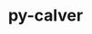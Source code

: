 ---
title: "py-calver"
layout: cache
categories: [package, develop]
meta: {"compilers": ["gcc@11.4.0", "gcc@7.3.1", "gcc@9.4.0", "none"], "num_specs": 103, "num_specs_by_stack": {"aws-isc": 2, "aws-isc-aarch64": 2, "data-vis-sdk": 4, "developer-tools-darwin": 4, "e4s": 18, "e4s-neoverse-v2": 4, "e4s-neoverse_v1": 8, "e4s-oneapi": 5, "e4s-power": 4, "hep": 4, "ml-darwin-aarch64-mps": 12, "ml-linux-aarch64-cpu": 15, "ml-linux-aarch64-cuda": 15, "ml-linux-x86_64-cpu": 15, "ml-linux-x86_64-cuda": 14, "ml-linux-x86_64-rocm": 13, "radiuss": 8, "root": 103}, "oss": ["amzn2", "sequoia", "ubuntu18.04", "ubuntu20.04", "ubuntu22.04", "ubuntu24.04"], "platforms": ["darwin", "linux"], "stacks": ["aws-isc", "aws-isc-aarch64", "data-vis-sdk", "developer-tools-darwin", "e4s", "e4s-neoverse-v2", "e4s-neoverse_v1", "e4s-oneapi", "e4s-power", "hep", "ml-darwin-aarch64-mps", "ml-linux-aarch64-cpu", "ml-linux-aarch64-cuda", "ml-linux-x86_64-cpu", "ml-linux-x86_64-cuda", "ml-linux-x86_64-rocm", "radiuss", "root"], "targets": ["aarch64", "neoverse_v1", "neoverse_v2", "ppc64le", "x86_64_v3"], "versions": ["2022.6.26"]}
spec_details: [{"compiler": "none", "hash": "2c5fn427aclcs7ypgy5gs2ytlpuybtym", "os": "ubuntu22.04", "platform": "linux", "size": "-", "stacks": ["e4s", "root"], "target": "x86_64_v3", "variants": ["build_system=python_pip"], "versions": ["2022.6.26"]}, {"compiler": "none", "hash": "2my3zswnh4yfitcw7esk6tk3gqwbb2bk", "os": "ubuntu22.04", "platform": "linux", "size": "-", "stacks": ["e4s", "root"], "target": "x86_64_v3", "variants": ["build_system=python_pip"], "versions": ["2022.6.26"]}, {"compiler": "none", "hash": "2qpki45siosrkafb4mzi6aorlclcg7gk", "os": "ubuntu24.04", "platform": "linux", "size": "-", "stacks": ["ml-linux-aarch64-cpu", "ml-linux-aarch64-cuda", "root"], "target": "aarch64", "variants": ["build_system=python_pip"], "versions": ["2022.6.26"]}, {"compiler": "none", "hash": "2wvgribpfcinoc3a7qgkzpmw66al3b4d", "os": "ubuntu22.04", "platform": "linux", "size": "-", "stacks": ["e4s-neoverse-v2", "root"], "target": "neoverse_v2", "variants": ["build_system=python_pip"], "versions": ["2022.6.26"]}, {"compiler": "none", "hash": "2zhcnjuip7ngigo4clsdpk3i5f427kzh", "os": "ubuntu24.04", "platform": "linux", "size": "-", "stacks": ["ml-linux-aarch64-cpu", "ml-linux-aarch64-cuda", "root"], "target": "aarch64", "variants": ["build_system=python_pip"], "versions": ["2022.6.26"]}, {"compiler": "none", "hash": "3f6psx33z2osqlfbeqoipxu2rrhepfng", "os": "ubuntu24.04", "platform": "linux", "size": "-", "stacks": ["ml-linux-aarch64-cpu", "ml-linux-aarch64-cuda", "root"], "target": "aarch64", "variants": ["build_system=python_pip"], "versions": ["2022.6.26"]}, {"compiler": "none", "hash": "3nq2dttd7nmamvnu4xllj7fo757ozegl", "os": "ubuntu24.04", "platform": "linux", "size": "-", "stacks": ["ml-linux-x86_64-cpu", "ml-linux-x86_64-cuda", "ml-linux-x86_64-rocm", "root"], "target": "x86_64_v3", "variants": ["build_system=python_pip"], "versions": ["2022.6.26"]}, {"compiler": "gcc@11.4.0", "hash": "4f4phrcnesm3wjhwuwdvzhdyzxkekyrw", "os": "ubuntu22.04", "platform": "linux", "size": "-", "stacks": ["e4s-neoverse_v1", "root"], "target": "neoverse_v1", "variants": ["build_system=python_pip"], "versions": ["2022.6.26"]}, {"compiler": "gcc@11.4.0", "hash": "4msjcqaewvdbzxdrj4zijyzjgd2ofn22", "os": "ubuntu22.04", "platform": "linux", "size": "-", "stacks": ["e4s-neoverse_v1", "root"], "target": "neoverse_v1", "variants": ["build_system=python_pip"], "versions": ["2022.6.26"]}, {"compiler": "none", "hash": "5brul4asyt5trmr4sbciwoss4z4yce7b", "os": "ubuntu24.04", "platform": "linux", "size": "-", "stacks": ["ml-linux-aarch64-cpu", "ml-linux-aarch64-cuda", "root"], "target": "aarch64", "variants": ["build_system=python_pip"], "versions": ["2022.6.26"]}, {"compiler": "none", "hash": "5kvkujo7clrcugwiqk2vhtkmselvt5ol", "os": "ubuntu24.04", "platform": "linux", "size": "-", "stacks": ["ml-linux-x86_64-cpu", "ml-linux-x86_64-rocm", "root"], "target": "x86_64_v3", "variants": ["build_system=python_pip"], "versions": ["2022.6.26"]}, {"compiler": "none", "hash": "65dg2ahlaakxu7fbx5yksa55ia6ybzm7", "os": "ubuntu22.04", "platform": "linux", "size": "-", "stacks": ["e4s-oneapi", "root"], "target": "x86_64_v3", "variants": ["build_system=python_pip"], "versions": ["2022.6.26"]}, {"compiler": "none", "hash": "6geg7qc22iiqx7lk3m4drtqgw3kf6nuq", "os": "ubuntu20.04", "platform": "linux", "size": "-", "stacks": ["data-vis-sdk", "root"], "target": "x86_64_v3", "variants": ["build_system=python_pip"], "versions": ["2022.6.26"]}, {"compiler": "none", "hash": "7aely4o7q6j43cci6b5uscpchjikz7pc", "os": "ubuntu22.04", "platform": "linux", "size": "-", "stacks": ["e4s-neoverse-v2", "root"], "target": "neoverse_v2", "variants": ["build_system=python_pip"], "versions": ["2022.6.26"]}, {"compiler": "none", "hash": "7kx7jpef3q6u6h3oqnmnnzhwa3zzcmx4", "os": "ubuntu24.04", "platform": "linux", "size": "-", "stacks": ["ml-linux-aarch64-cpu", "ml-linux-aarch64-cuda", "root"], "target": "aarch64", "variants": ["build_system=python_pip"], "versions": ["2022.6.26"]}, {"compiler": "none", "hash": "7qjzmwjgbxiuaiqokavnlr2vpce5iayu", "os": "sequoia", "platform": "darwin", "size": "-", "stacks": ["developer-tools-darwin", "ml-darwin-aarch64-mps", "root"], "target": "aarch64", "variants": ["build_system=python_pip"], "versions": ["2022.6.26"]}, {"compiler": "none", "hash": "7scaussdz47wsymidmkdcwf7h2xqykvx", "os": "ubuntu24.04", "platform": "linux", "size": "-", "stacks": ["ml-linux-x86_64-rocm", "root"], "target": "x86_64_v3", "variants": ["build_system=python_pip"], "versions": ["2022.6.26"]}, {"compiler": "none", "hash": "a47aqpefzx5qonn5rgbf3kxhaa5rz7x7", "os": "ubuntu22.04", "platform": "linux", "size": "-", "stacks": ["e4s-neoverse-v2", "root"], "target": "neoverse_v2", "variants": ["build_system=python_pip"], "versions": ["2022.6.26"]}, {"compiler": "none", "hash": "adtsomhqcql3e3fbbwqdiddnsmb6u76l", "os": "ubuntu18.04", "platform": "linux", "size": "-", "stacks": ["radiuss", "root"], "target": "x86_64_v3", "variants": ["build_system=python_pip"], "versions": ["2022.6.26"]}, {"compiler": "none", "hash": "aud47rc6nm3wcpxxqxurhjuoor2uhvlo", "os": "sequoia", "platform": "darwin", "size": "-", "stacks": ["ml-darwin-aarch64-mps", "root"], "target": "aarch64", "variants": ["build_system=python_pip"], "versions": ["2022.6.26"]}, {"compiler": "none", "hash": "auu5lsup2qn6j2ppd36wrg7y6ubbhvjo", "os": "ubuntu22.04", "platform": "linux", "size": "-", "stacks": ["e4s", "root"], "target": "x86_64_v3", "variants": ["build_system=python_pip"], "versions": ["2022.6.26"]}, {"compiler": "none", "hash": "bd6ibiiv667a2aznvfvllovjppl4essg", "os": "ubuntu24.04", "platform": "linux", "size": "-", "stacks": ["ml-linux-x86_64-cpu", "ml-linux-x86_64-cuda", "ml-linux-x86_64-rocm", "root"], "target": "x86_64_v3", "variants": ["build_system=python_pip"], "versions": ["2022.6.26"]}, {"compiler": "none", "hash": "bgwojpuf4laxk7x7scaw4owcggtyspxn", "os": "ubuntu22.04", "platform": "linux", "size": "-", "stacks": ["e4s", "root"], "target": "x86_64_v3", "variants": ["build_system=python_pip"], "versions": ["2022.6.26"]}, {"compiler": "none", "hash": "c2gfk4box34t6cqc3y7lns7o6pbpou7d", "os": "ubuntu24.04", "platform": "linux", "size": "-", "stacks": ["ml-linux-aarch64-cpu", "ml-linux-aarch64-cuda", "root"], "target": "aarch64", "variants": ["build_system=python_pip"], "versions": ["2022.6.26"]}, {"compiler": "none", "hash": "c4y2fxhzd5e4ueeybiphh4y5q4ddfidg", "os": "ubuntu22.04", "platform": "linux", "size": "-", "stacks": ["e4s", "root"], "target": "x86_64_v3", "variants": ["build_system=python_pip"], "versions": ["2022.6.26"]}, {"compiler": "none", "hash": "ciouqq4hukxvqco3oes3wmjohu5hlat5", "os": "ubuntu24.04", "platform": "linux", "size": "-", "stacks": ["ml-linux-x86_64-rocm", "root"], "target": "x86_64_v3", "variants": ["build_system=python_pip"], "versions": ["2022.6.26"]}, {"compiler": "none", "hash": "cpjsvwgy6qykfjrnz4jql4vx3fe5euw3", "os": "ubuntu22.04", "platform": "linux", "size": "-", "stacks": ["e4s-oneapi", "root"], "target": "x86_64_v3", "variants": ["build_system=python_pip"], "versions": ["2022.6.26"]}, {"compiler": "gcc@9.4.0", "hash": "cxaxagocjbyhqbece3fhi4kpr3izdplr", "os": "ubuntu20.04", "platform": "linux", "size": "-", "stacks": ["e4s-power", "root"], "target": "ppc64le", "variants": ["build_system=python_pip"], "versions": ["2022.6.26"]}, {"compiler": "none", "hash": "czjd2hk5lxlnaulqfu7nrwuu5rfcgzm5", "os": "ubuntu24.04", "platform": "linux", "size": "-", "stacks": ["ml-linux-x86_64-cpu", "ml-linux-x86_64-cuda", "ml-linux-x86_64-rocm", "root"], "target": "x86_64_v3", "variants": ["build_system=python_pip"], "versions": ["2022.6.26"]}, {"compiler": "none", "hash": "d7kvabynb4akwpqqi7soi6c4wgreio6y", "os": "ubuntu22.04", "platform": "linux", "size": "-", "stacks": ["e4s", "root"], "target": "x86_64_v3", "variants": ["build_system=python_pip"], "versions": ["2022.6.26"]}, {"compiler": "none", "hash": "dbkwhgq5ehpal7y7ndga7imkxjxx74fl", "os": "ubuntu22.04", "platform": "linux", "size": "-", "stacks": ["e4s-oneapi", "root"], "target": "x86_64_v3", "variants": ["build_system=python_pip"], "versions": ["2022.6.26"]}, {"compiler": "gcc@11.4.0", "hash": "dbrpk75fdioomw4puyvwifpayytbxe5o", "os": "ubuntu22.04", "platform": "linux", "size": "-", "stacks": ["e4s-neoverse_v1", "root"], "target": "neoverse_v1", "variants": ["build_system=python_pip"], "versions": ["2022.6.26"]}, {"compiler": "none", "hash": "dho62bklovdwaai6exfjlytn73bnwh5c", "os": "ubuntu18.04", "platform": "linux", "size": "-", "stacks": ["radiuss", "root"], "target": "x86_64_v3", "variants": ["build_system=python_pip"], "versions": ["2022.6.26"]}, {"compiler": "none", "hash": "dxhb4c2uoelol3koccpxqg2gubfoxfxj", "os": "ubuntu24.04", "platform": "linux", "size": "-", "stacks": ["ml-linux-x86_64-cpu", "ml-linux-x86_64-cuda", "root"], "target": "x86_64_v3", "variants": ["build_system=python_pip"], "versions": ["2022.6.26"]}, {"compiler": "none", "hash": "dymh6hq32yuk3kaxrqb6d6mqf2iquycy", "os": "ubuntu22.04", "platform": "linux", "size": "-", "stacks": ["hep", "root"], "target": "x86_64_v3", "variants": ["build_system=python_pip"], "versions": ["2022.6.26"]}, {"compiler": "none", "hash": "e2bjnvneochrsojc576t2xictj46t4dk", "os": "ubuntu24.04", "platform": "linux", "size": "-", "stacks": ["ml-linux-aarch64-cpu", "ml-linux-aarch64-cuda", "root"], "target": "aarch64", "variants": ["build_system=python_pip"], "versions": ["2022.6.26"]}, {"compiler": "none", "hash": "eetfi4l3hir23ontxyu4cux6r3rd6yni", "os": "ubuntu24.04", "platform": "linux", "size": "-", "stacks": ["ml-linux-aarch64-cpu", "ml-linux-aarch64-cuda", "root"], "target": "aarch64", "variants": ["build_system=python_pip"], "versions": ["2022.6.26"]}, {"compiler": "none", "hash": "ehtdpfurxslqf5y6vfywyqo72daqpdvu", "os": "ubuntu22.04", "platform": "linux", "size": "-", "stacks": ["e4s-neoverse-v2", "root"], "target": "neoverse_v2", "variants": ["build_system=python_pip"], "versions": ["2022.6.26"]}, {"compiler": "none", "hash": "eq4kz7ah6bp5kkhyzwdae2rzvgedl7if", "os": "ubuntu24.04", "platform": "linux", "size": "-", "stacks": ["ml-linux-aarch64-cpu", "ml-linux-aarch64-cuda", "root"], "target": "aarch64", "variants": ["build_system=python_pip"], "versions": ["2022.6.26"]}, {"compiler": "gcc@9.4.0", "hash": "f47mbnzwpnconk4gqprb4qaeg52qiihw", "os": "ubuntu20.04", "platform": "linux", "size": "-", "stacks": ["e4s-power", "root"], "target": "ppc64le", "variants": ["build_system=python_pip"], "versions": ["2022.6.26"]}, {"compiler": "none", "hash": "fjok4xnlodrjaer3csb6wdd6bf65slmo", "os": "ubuntu22.04", "platform": "linux", "size": "-", "stacks": ["e4s", "root"], "target": "x86_64_v3", "variants": ["build_system=python_pip"], "versions": ["2022.6.26"]}, {"compiler": "none", "hash": "fxeav2gcqtzezkwtb3bmnyqyobz44elz", "os": "ubuntu24.04", "platform": "linux", "size": "-", "stacks": ["ml-linux-x86_64-cpu", "ml-linux-x86_64-cuda", "ml-linux-x86_64-rocm", "root"], "target": "x86_64_v3", "variants": ["build_system=python_pip"], "versions": ["2022.6.26"]}, {"compiler": "none", "hash": "g4ujxr66jt42ojlrrifpop3zr2h62ppz", "os": "ubuntu24.04", "platform": "linux", "size": "-", "stacks": ["ml-linux-x86_64-cpu", "ml-linux-x86_64-cuda", "ml-linux-x86_64-rocm", "root"], "target": "x86_64_v3", "variants": ["build_system=python_pip"], "versions": ["2022.6.26"]}, {"compiler": "none", "hash": "gj5ktzeqhwwr4xfajvgz66dkstt3xehw", "os": "ubuntu20.04", "platform": "linux", "size": "-", "stacks": ["data-vis-sdk", "root"], "target": "x86_64_v3", "variants": ["build_system=python_pip"], "versions": ["2022.6.26"]}, {"compiler": "none", "hash": "gznkjqvkbrwovv6xiyiwgeuw6ok7zrhy", "os": "ubuntu22.04", "platform": "linux", "size": "-", "stacks": ["e4s", "root"], "target": "x86_64_v3", "variants": ["build_system=python_pip"], "versions": ["2022.6.26"]}, {"compiler": "gcc@11.4.0", "hash": "hjsab6c6robda24v6pp2y4hllwndp7zl", "os": "ubuntu22.04", "platform": "linux", "size": "-", "stacks": ["e4s-neoverse_v1", "root"], "target": "neoverse_v1", "variants": ["build_system=python_pip"], "versions": ["2022.6.26"]}, {"compiler": "none", "hash": "hvfevp7nsjkf6ai57feizezjasclhntl", "os": "ubuntu22.04", "platform": "linux", "size": "-", "stacks": ["e4s", "root"], "target": "x86_64_v3", "variants": ["build_system=python_pip"], "versions": ["2022.6.26"]}, {"compiler": "none", "hash": "iibx4mqzhap425nskhburjiziic65nlc", "os": "sequoia", "platform": "darwin", "size": "-", "stacks": ["developer-tools-darwin", "ml-darwin-aarch64-mps", "root"], "target": "aarch64", "variants": ["build_system=python_pip"], "versions": ["2022.6.26"]}, {"compiler": "gcc@11.4.0", "hash": "j2mx4h5aors6ie5eukthxjye2cxjlqct", "os": "ubuntu22.04", "platform": "linux", "size": "-", "stacks": ["e4s-neoverse_v1", "root"], "target": "neoverse_v1", "variants": ["build_system=python_pip"], "versions": ["2022.6.26"]}, {"compiler": "gcc@7.3.1", "hash": "ja5asfqqdlr4ajsg2oasim7vrjpi5pkr", "os": "amzn2", "platform": "linux", "size": "-", "stacks": ["aws-isc", "root"], "target": "x86_64_v3", "variants": ["build_system=python_pip"], "versions": ["2022.6.26"]}, {"compiler": "none", "hash": "jvd4v4b52ybq6t77xeudovv546i5zn2i", "os": "ubuntu24.04", "platform": "linux", "size": "-", "stacks": ["ml-linux-aarch64-cpu", "ml-linux-aarch64-cuda", "root"], "target": "aarch64", "variants": ["build_system=python_pip"], "versions": ["2022.6.26"]}, {"compiler": "none", "hash": "kipazfr2bcudaups3hctrf3yorqzl6lw", "os": "ubuntu18.04", "platform": "linux", "size": "-", "stacks": ["radiuss", "root"], "target": "x86_64_v3", "variants": ["build_system=python_pip"], "versions": ["2022.6.26"]}, {"compiler": "none", "hash": "kwozpcnu34gb4bt5wcmgpuzecc62gjvv", "os": "sequoia", "platform": "darwin", "size": "-", "stacks": ["ml-darwin-aarch64-mps", "root"], "target": "aarch64", "variants": ["build_system=python_pip"], "versions": ["2022.6.26"]}, {"compiler": "none", "hash": "lb4uyr3uxiytoadmnxilqmpmgmd7p3qo", "os": "ubuntu24.04", "platform": "linux", "size": "-", "stacks": ["ml-linux-x86_64-cpu", "ml-linux-x86_64-cuda", "root"], "target": "x86_64_v3", "variants": ["build_system=python_pip"], "versions": ["2022.6.26"]}, {"compiler": "none", "hash": "ldtkhxzduklhuzbqa4zc4tkagzcb3ccs", "os": "sequoia", "platform": "darwin", "size": "-", "stacks": ["ml-darwin-aarch64-mps", "root"], "target": "aarch64", "variants": ["build_system=python_pip"], "versions": ["2022.6.26"]}, {"compiler": "none", "hash": "lht26dkmzhuenih6tuzn55zvnrejzjmf", "os": "sequoia", "platform": "darwin", "size": "-", "stacks": ["ml-darwin-aarch64-mps", "root"], "target": "aarch64", "variants": ["build_system=python_pip"], "versions": ["2022.6.26"]}, {"compiler": "none", "hash": "lqvw4caei3v7ghs6ekmwjeycaqq62x2g", "os": "ubuntu18.04", "platform": "linux", "size": "-", "stacks": ["radiuss", "root"], "target": "x86_64_v3", "variants": ["build_system=python_pip"], "versions": ["2022.6.26"]}, {"compiler": "none", "hash": "lsvhqlk7i72bocvdltiye2ed2w3suhcf", "os": "ubuntu18.04", "platform": "linux", "size": "-", "stacks": ["radiuss", "root"], "target": "x86_64_v3", "variants": ["build_system=python_pip"], "versions": ["2022.6.26"]}, {"compiler": "none", "hash": "lwrmhuxnfdmhokwgf7kpbttnoxhsan7h", "os": "sequoia", "platform": "darwin", "size": "-", "stacks": ["ml-darwin-aarch64-mps", "root"], "target": "aarch64", "variants": ["build_system=python_pip"], "versions": ["2022.6.26"]}, {"compiler": "gcc@7.3.1", "hash": "mcqiopsfb2rn74z3auhrwqvf3agmci7d", "os": "amzn2", "platform": "linux", "size": "-", "stacks": ["aws-isc-aarch64", "root"], "target": "aarch64", "variants": ["build_system=python_pip"], "versions": ["2022.6.26"]}, {"compiler": "gcc@11.4.0", "hash": "mdiupcn5mtlgt4sexznpibwv6tkiamfp", "os": "ubuntu22.04", "platform": "linux", "size": "-", "stacks": ["e4s-neoverse_v1", "root"], "target": "neoverse_v1", "variants": ["build_system=python_pip"], "versions": ["2022.6.26"]}, {"compiler": "none", "hash": "mon2zratmpx6jkettxspmfy347w2oq7o", "os": "sequoia", "platform": "darwin", "size": "-", "stacks": ["ml-darwin-aarch64-mps", "root"], "target": "aarch64", "variants": ["build_system=python_pip"], "versions": ["2022.6.26"]}, {"compiler": "none", "hash": "mrn3rlj56lc4oeagjindqsiogjjzeek3", "os": "ubuntu22.04", "platform": "linux", "size": "-", "stacks": ["e4s-oneapi", "root"], "target": "x86_64_v3", "variants": ["build_system=python_pip"], "versions": ["2022.6.26"]}, {"compiler": "gcc@9.4.0", "hash": "n5hq6agx6jq2xqzog6gwce2fjjsstpl7", "os": "ubuntu20.04", "platform": "linux", "size": "-", "stacks": ["e4s-power", "root"], "target": "ppc64le", "variants": ["build_system=python_pip"], "versions": ["2022.6.26"]}, {"compiler": "none", "hash": "naan4lmsoypps7uprjjk3uzeup5bvhwa", "os": "ubuntu22.04", "platform": "linux", "size": "-", "stacks": ["e4s", "root"], "target": "x86_64_v3", "variants": ["build_system=python_pip"], "versions": ["2022.6.26"]}, {"compiler": "none", "hash": "ncsi3briiofshguuroo23ycl3hezsk3n", "os": "ubuntu24.04", "platform": "linux", "size": "-", "stacks": ["ml-linux-aarch64-cpu", "ml-linux-aarch64-cuda", "root"], "target": "aarch64", "variants": ["build_system=python_pip"], "versions": ["2022.6.26"]}, {"compiler": "none", "hash": "pg5ga3ga56c3mklrgbbfekig3gxwws7k", "os": "ubuntu24.04", "platform": "linux", "size": "-", "stacks": ["ml-linux-x86_64-cpu", "ml-linux-x86_64-cuda", "ml-linux-x86_64-rocm", "root"], "target": "x86_64_v3", "variants": ["build_system=python_pip"], "versions": ["2022.6.26"]}, {"compiler": "none", "hash": "pplgx2iq62d62usqmdfsdek6rb6gkrfh", "os": "ubuntu24.04", "platform": "linux", "size": "-", "stacks": ["ml-linux-aarch64-cpu", "ml-linux-aarch64-cuda", "root"], "target": "aarch64", "variants": ["build_system=python_pip"], "versions": ["2022.6.26"]}, {"compiler": "none", "hash": "q36hxlxnpgvtnlivbb3lwhl5ek7m2tix", "os": "ubuntu24.04", "platform": "linux", "size": "-", "stacks": ["ml-linux-x86_64-cpu", "ml-linux-x86_64-cuda", "root"], "target": "x86_64_v3", "variants": ["build_system=python_pip"], "versions": ["2022.6.26"]}, {"compiler": "none", "hash": "qpu2ud63cvfgcyciiyaywjnc2zdj6ygv", "os": "ubuntu18.04", "platform": "linux", "size": "-", "stacks": ["radiuss", "root"], "target": "x86_64_v3", "variants": ["build_system=python_pip"], "versions": ["2022.6.26"]}, {"compiler": "none", "hash": "qv5nuumt7t2chtiaomji2ravyq2p7qhe", "os": "ubuntu24.04", "platform": "linux", "size": "-", "stacks": ["ml-linux-aarch64-cpu", "ml-linux-aarch64-cuda", "root"], "target": "aarch64", "variants": ["build_system=python_pip"], "versions": ["2022.6.26"]}, {"compiler": "gcc@7.3.1", "hash": "rhwjelwbhse5akzzqkh2ivlkwj4atp7l", "os": "amzn2", "platform": "linux", "size": "-", "stacks": ["aws-isc-aarch64", "root"], "target": "aarch64", "variants": ["build_system=python_pip"], "versions": ["2022.6.26"]}, {"compiler": "gcc@11.4.0", "hash": "rii24h2ovemqntxoiwzb7t5axpr4b5xx", "os": "ubuntu22.04", "platform": "linux", "size": "-", "stacks": ["e4s-neoverse_v1", "root"], "target": "neoverse_v1", "variants": ["build_system=python_pip"], "versions": ["2022.6.26"]}, {"compiler": "none", "hash": "ryjxcktuahhonwujlc7cysgpdnf5oaiu", "os": "ubuntu22.04", "platform": "linux", "size": "-", "stacks": ["e4s", "root"], "target": "x86_64_v3", "variants": ["build_system=python_pip"], "versions": ["2022.6.26"]}, {"compiler": "none", "hash": "s3lqot7ni3m4vnc5ywimvyydrdqhvb6s", "os": "ubuntu22.04", "platform": "linux", "size": "-", "stacks": ["hep", "root"], "target": "x86_64_v3", "variants": ["build_system=python_pip"], "versions": ["2022.6.26"]}, {"compiler": "none", "hash": "scdjeuqqqb3eqlhl6womu4ttg3765y3j", "os": "ubuntu20.04", "platform": "linux", "size": "-", "stacks": ["data-vis-sdk", "root"], "target": "x86_64_v3", "variants": ["build_system=python_pip"], "versions": ["2022.6.26"]}, {"compiler": "none", "hash": "smejvpyowtzkooq5ufgazlljd5lhfbxp", "os": "ubuntu24.04", "platform": "linux", "size": "-", "stacks": ["ml-linux-x86_64-cpu", "ml-linux-x86_64-cuda", "ml-linux-x86_64-rocm", "root"], "target": "x86_64_v3", "variants": ["build_system=python_pip"], "versions": ["2022.6.26"]}, {"compiler": "none", "hash": "spmedokusgk6kgbr7evdpegyknhhxmde", "os": "sequoia", "platform": "darwin", "size": "-", "stacks": ["ml-darwin-aarch64-mps", "root"], "target": "aarch64", "variants": ["build_system=python_pip"], "versions": ["2022.6.26"]}, {"compiler": "none", "hash": "syojmpswtvpd2u5tew7vaajsff66evun", "os": "ubuntu22.04", "platform": "linux", "size": "-", "stacks": ["e4s", "root"], "target": "x86_64_v3", "variants": ["build_system=python_pip"], "versions": ["2022.6.26"]}, {"compiler": "gcc@11.4.0", "hash": "tcnbevwmzqlvux2uaap6u2c46hgu6s7y", "os": "ubuntu22.04", "platform": "linux", "size": "-", "stacks": ["e4s-neoverse_v1", "root"], "target": "neoverse_v1", "variants": ["build_system=python_pip"], "versions": ["2022.6.26"]}, {"compiler": "none", "hash": "te3dxhhijxfwsufttacsylld3v6bxrx7", "os": "ubuntu24.04", "platform": "linux", "size": "-", "stacks": ["ml-linux-x86_64-cpu", "ml-linux-x86_64-cuda", "ml-linux-x86_64-rocm", "root"], "target": "x86_64_v3", "variants": ["build_system=python_pip"], "versions": ["2022.6.26"]}, {"compiler": "none", "hash": "txdfgh7fjscq7mm7z6jktlvczk2h6pgu", "os": "sequoia", "platform": "darwin", "size": "-", "stacks": ["ml-darwin-aarch64-mps", "root"], "target": "aarch64", "variants": ["build_system=python_pip"], "versions": ["2022.6.26"]}, {"compiler": "none", "hash": "uwaidfxmirifs4cirado3te3ej6mx4d4", "os": "ubuntu20.04", "platform": "linux", "size": "-", "stacks": ["data-vis-sdk", "root"], "target": "x86_64_v3", "variants": ["build_system=python_pip"], "versions": ["2022.6.26"]}, {"compiler": "none", "hash": "uxgqxl6qj5fr7jqh2a4cvtovdbatbang", "os": "ubuntu18.04", "platform": "linux", "size": "-", "stacks": ["radiuss", "root"], "target": "x86_64_v3", "variants": ["build_system=python_pip"], "versions": ["2022.6.26"]}, {"compiler": "gcc@9.4.0", "hash": "v453tzpubjegojodqsz4ndbnjoeka6v3", "os": "ubuntu20.04", "platform": "linux", "size": "-", "stacks": ["e4s-power", "root"], "target": "ppc64le", "variants": ["build_system=python_pip"], "versions": ["2022.6.26"]}, {"compiler": "none", "hash": "v6wnrnfg6imj34simdhdkifgw7xufbm5", "os": "ubuntu22.04", "platform": "linux", "size": "-", "stacks": ["e4s-oneapi", "root"], "target": "x86_64_v3", "variants": ["build_system=python_pip"], "versions": ["2022.6.26"]}, {"compiler": "none", "hash": "v7dw6v4q2sxzeqkaiuh4owsmop2ok5zv", "os": "sequoia", "platform": "darwin", "size": "-", "stacks": ["developer-tools-darwin", "ml-darwin-aarch64-mps", "root"], "target": "aarch64", "variants": ["build_system=python_pip"], "versions": ["2022.6.26"]}, {"compiler": "none", "hash": "vbvkutpamt5qg3kgxaqjq4bibo26p5xd", "os": "ubuntu22.04", "platform": "linux", "size": "-", "stacks": ["e4s", "root"], "target": "x86_64_v3", "variants": ["build_system=python_pip"], "versions": ["2022.6.26"]}, {"compiler": "none", "hash": "vuox4jv4nwifsexl3q7yki63kkewjqq3", "os": "ubuntu18.04", "platform": "linux", "size": "-", "stacks": ["radiuss", "root"], "target": "x86_64_v3", "variants": ["build_system=python_pip"], "versions": ["2022.6.26"]}, {"compiler": "none", "hash": "vvwjd77k5h34ipfcgrw3ubaoa3tcmp32", "os": "ubuntu24.04", "platform": "linux", "size": "-", "stacks": ["ml-linux-x86_64-cpu", "ml-linux-x86_64-cuda", "root"], "target": "x86_64_v3", "variants": ["build_system=python_pip"], "versions": ["2022.6.26"]}, {"compiler": "none", "hash": "vzyuhjjljaedkmc5gmbznnrwjros36zx", "os": "ubuntu22.04", "platform": "linux", "size": "-", "stacks": ["e4s", "root"], "target": "x86_64_v3", "variants": ["build_system=python_pip"], "versions": ["2022.6.26"]}, {"compiler": "none", "hash": "wpwckascu4eip2gh45a6eqqgym5x4cxh", "os": "ubuntu24.04", "platform": "linux", "size": "-", "stacks": ["ml-linux-aarch64-cpu", "ml-linux-aarch64-cuda", "root"], "target": "aarch64", "variants": ["build_system=python_pip"], "versions": ["2022.6.26"]}, {"compiler": "none", "hash": "x3x4n2hvekljdtljm7pckmqckjlamn6b", "os": "ubuntu24.04", "platform": "linux", "size": "-", "stacks": ["ml-linux-x86_64-cpu", "ml-linux-x86_64-cuda", "ml-linux-x86_64-rocm", "root"], "target": "x86_64_v3", "variants": ["build_system=python_pip"], "versions": ["2022.6.26"]}, {"compiler": "none", "hash": "xemtd3hvj4qxno77hk3f73pl4n7ggqed", "os": "ubuntu22.04", "platform": "linux", "size": "-", "stacks": ["e4s", "root"], "target": "x86_64_v3", "variants": ["build_system=python_pip"], "versions": ["2022.6.26"]}, {"compiler": "none", "hash": "xgx2hvd77h4ss6tp6fnxpwatkavfhxhj", "os": "ubuntu22.04", "platform": "linux", "size": "-", "stacks": ["e4s", "root"], "target": "x86_64_v3", "variants": ["build_system=python_pip"], "versions": ["2022.6.26"]}, {"compiler": "none", "hash": "xi3x7hi6kfsd5u3q3twxkzjxuvcdcpfi", "os": "ubuntu22.04", "platform": "linux", "size": "-", "stacks": ["e4s", "root"], "target": "x86_64_v3", "variants": ["build_system=python_pip"], "versions": ["2022.6.26"]}, {"compiler": "none", "hash": "xio7fsz3vhuihwpdkcfyq22ggoykow63", "os": "ubuntu24.04", "platform": "linux", "size": "-", "stacks": ["ml-linux-x86_64-cpu", "ml-linux-x86_64-cuda", "ml-linux-x86_64-rocm", "root"], "target": "x86_64_v3", "variants": ["build_system=python_pip"], "versions": ["2022.6.26"]}, {"compiler": "none", "hash": "yjcdkoreldlhlc2accupanepeouhihjz", "os": "ubuntu22.04", "platform": "linux", "size": "-", "stacks": ["hep", "root"], "target": "x86_64_v3", "variants": ["build_system=python_pip"], "versions": ["2022.6.26"]}, {"compiler": "none", "hash": "yu6z3tdhuqy43mwg7ovyraoysx3twlxe", "os": "ubuntu22.04", "platform": "linux", "size": "-", "stacks": ["e4s", "root"], "target": "x86_64_v3", "variants": ["build_system=python_pip"], "versions": ["2022.6.26"]}, {"compiler": "none", "hash": "zbbooqkbysjnqouyipktk4nr422p6bxq", "os": "ubuntu24.04", "platform": "linux", "size": "-", "stacks": ["ml-linux-aarch64-cpu", "ml-linux-aarch64-cuda", "root"], "target": "aarch64", "variants": ["build_system=python_pip"], "versions": ["2022.6.26"]}, {"compiler": "none", "hash": "zbthhewflpikz7qeq3bsxgyfdr5iuvng", "os": "sequoia", "platform": "darwin", "size": "-", "stacks": ["developer-tools-darwin", "ml-darwin-aarch64-mps", "root"], "target": "aarch64", "variants": ["build_system=python_pip"], "versions": ["2022.6.26"]}, {"compiler": "none", "hash": "zqru4x252bzubehrwsj5eqwh2chrilyw", "os": "ubuntu22.04", "platform": "linux", "size": "-", "stacks": ["hep", "root"], "target": "x86_64_v3", "variants": ["build_system=python_pip"], "versions": ["2022.6.26"]}, {"compiler": "gcc@7.3.1", "hash": "ztgbfucbsmiprcvufelhhdamq2xbzvfm", "os": "amzn2", "platform": "linux", "size": "-", "stacks": ["aws-isc", "root"], "target": "x86_64_v3", "variants": ["build_system=python_pip"], "versions": ["2022.6.26"]}]
---